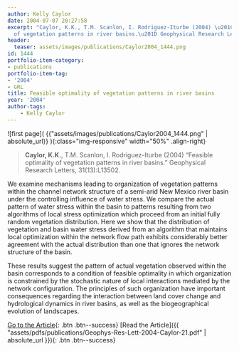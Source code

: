 ```yaml
---
author: Kelly Caylor
date: 2004-07-07 20:27:58
excerpt: "Caylor, K.K., T.M. Scanlon, I. Rodriguez-Iturbe (2004) \u201CFeasible optimality
  of vegetation patterns in river basins.\u201D Geophysical Research Letters, 31(13):L13502."
header:
  teaser: assets/images/publications/Caylor2004_1444.png
id: 1444
portfolio-item-category:
- publications
portfolio-item-tag:
- '2004'
- GRL
title: Feasible optimality of vegetation patterns in river basins
year: '2004'
author-tags:
    - Kelly Caylor
---
```


![first page]( {{"assets/images/publications/Caylor2004_1444.png" | absolute_url}} ){:class="img-responsive" width="50%" .align-right}

> **Caylor, K.K.**, T.M. Scanlon, I. Rodriguez-Iturbe (2004) “Feasible optimality of vegetation patterns in river basins.” Geophysical Research Letters, 31(13):L13502.


We examine mechanisms leading to organization of vegetation patterns within the channel network structure of a semi-arid New Mexico river basin under the controlling influence of water stress. We compare the actual pattern of water stress within the basin to patterns resulting from two algorithms of local stress optimization which proceed from an initial fully random vegetation distribution. Here we show that the distribution of vegetation and basin water stress derived from an algorithm that maintains local optimization within the network flow path exhibits considerably better agreement with the actual distribution than one that ignores the network structure of the basin. 

These results suggest the pattern of actual vegetation observed within the basin corresponds to a condition of feasible optimality in which organization is constrained by the stochastic nature of local interactions mediated by the network configuration. The principles of such organization have important consequences regarding the interaction between land cover change and hydrological dynamics in river basins, as well as the biogeographical evolution of landscapes.


[Go to the Article](http://dx.doi.org/10.1029/2004GL020260){: .btn .btn--success} [Read the Article]({{ "assets/pdfs/publications/Geophys-Res-Lett-2004-Caylor-21.pdf" | absolute_url }}){: .btn .btn--success}